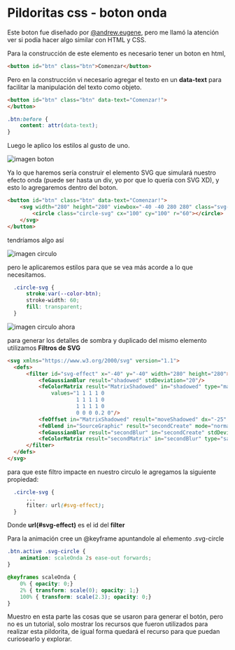 # Pildoritas css - boton onda

Este boton fue diseñado por
[@andrew.eugene](https://www.instagram.com/p/CAu-3qggz49/), pero me llamó la atención ver si podía hacer algo similar con HTML y CSS.

Para la construcción de este elemento es necesario tener un boton en html,

````html
<button id="btn" class="btn">Comenzar</button>
````
Pero en la construcción vi necesario agregar el texto en un <b>data-text</b> para facilitar la manipulación del texto como objeto.

````html
<button id="btn" class="btn" data-text="Comenzar!">
</button>

````
````css
.btn:before {
    content: attr(data-text);
}
````
Luego le aplico los estilos al gusto de uno.

![imagen boton](https://raw.githubusercontent.com/johnbeto20/pildoritas-css-BotonOnda/master/img_Readme/image-boton.jpg)

Ya lo que haremos sería construir el elemento SVG que simulará nuestro efecto onda (puede ser hasta un div, yo por que lo quería con SVG XD), y esto lo agregaremos dentro del boton.

````html
<button id="btn" class="btn" data-text="Comenzar!">
    <svg width="280" height="280" viewbox="-40 -40 280 280" class="svg-circle">
        <circle class="circle-svg" cx="100" cy="100" r="60"></circle>
    </svg>
</button>
````
tendríamos algo así

![imagen circulo](https://raw.githubusercontent.com/johnbeto20/pildoritas-css-BotonOnda/master/img_Readme/imagen-circle.jpg)

pero le aplicaremos estilos para que se vea más acorde a lo que necesitamos.

````css
  .circle-svg {
      stroke:var(--color-btn);
      stroke-width: 60;
      fill: transparent;
  }
````

![imagen circulo ahora](https://raw.githubusercontent.com/johnbeto20/pildoritas-css-BotonOnda/master/img_Readme/imagen-circle-now.jpg)

para generar los detalles de sombra y duplicado del mismo elemento utilizamos <b>Filtros de SVG</b>

````html
<svg xmlns="https://www.w3.org/2000/svg" version="1.1">
  <defs>
      <filter id="svg-effect" x="-40" y="-40" width="280" height="280">
          <feGaussianBlur result="shadowed" stdDeviation="20"/>
          <feColorMatrix result="MatrixShadowed" in="shadowed" type="matrix"
              values="1 1 1 1 0
                      1 1 1 1 0
                      1 1 1 1 0
                      0 0 0 0.2 0"/>
          <feOffset in="MatrixShadowed" result="moveShadowed" dx="-25" dy="-25"/>
          <feBlend in="SourceGraphic" result="secondCreate" mode="normal"/>
          <feGaussianBlur result="secondBlur" in="secondCreate" stdDeviation="20"/>
          <feColorMatrix result="secondMatrix" in="secondBlur" type="saturate" values="1.6"/>
      </filter>
  </defs>
</svg>
````

para que este filtro impacte en nuestro circulo le agregamos la siguiente propiedad:

````css
  .circle-svg {
      ...
      filter: url(#svg-effect);
  }
````

Donde <b>url(#svg-effect)</b> es el id del <b>filter</b>

Para la animación cree un @keyframe apuntandole al eñemento .svg-circle

````CSS
.btn.active .svg-circle {
    animation: scaleOnda 2s ease-out forwards;
}

@keyframes scaleOnda {
    0% { opacity: 0;}
    2% { transform: scale(0); opacity: 1;}
    100% { transform: scale(2.3); opacity: 0;}
}
````

Muestro en esta parte las cosas que se usaron para generar el botón, pero no es un tutorial, solo mostrar los recursos que fueron utilizados para realizar esta pildorita, de igual forma quedará el recurso para que puedan curiosearlo y explorar.
